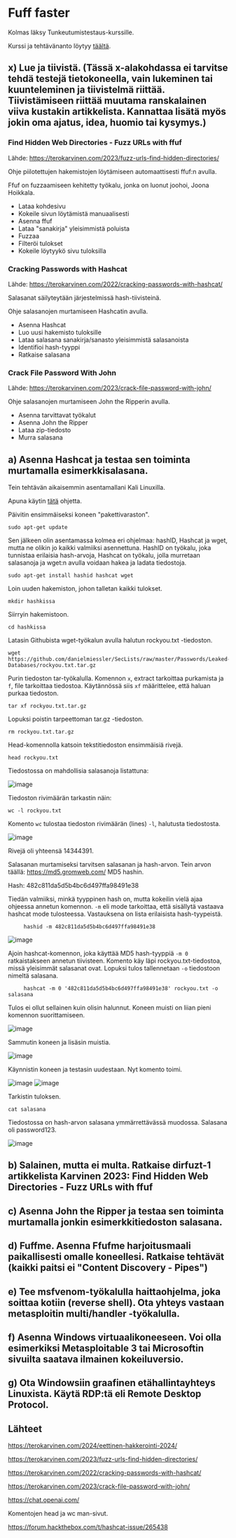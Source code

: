 # Fuff faster

Kolmas läksy Tunkeutumistestaus-kurssille.

Kurssi ja tehtävänanto löytyy [täältä](https://terokarvinen.com/2024/eettinen-hakkerointi-2024/#h3-fuff-faster).

## x) Lue ja tiivistä. (Tässä x-alakohdassa ei tarvitse tehdä testejä tietokoneella, vain lukeminen tai kuunteleminen ja tiivistelmä riittää. Tiivistämiseen riittää muutama ranskalainen viiva kustakin artikkelista. Kannattaa lisätä myös jokin oma ajatus, idea, huomio tai kysymys.)

### Find Hidden Web Directories - Fuzz URLs with ffuf

Lähde: https://terokarvinen.com/2023/fuzz-urls-find-hidden-directories/

Ohje piilotettujen hakemistojen löytämiseen automaattisesti ffuf:n avulla.

Ffuf on fuzzaamiseen kehitetty työkalu, jonka on luonut joohoi, Joona Hoikkala.

- Lataa kohdesivu
- Kokeile sivun löytämistä manuaalisesti
- Asenna ffuf
- Lataa "sanakirja" yleisimmistä poluista
- Fuzzaa
- Filteröi tulokset
- Kokeile löytyykö sivu tuloksilla 

### Cracking Passwords with Hashcat

Lähde: https://terokarvinen.com/2022/cracking-passwords-with-hashcat/

Salasanat säilyteytään järjestelmissä hash-tiivisteinä.

Ohje salasanojen murtamiseen Hashcatin avulla.

- Asenna Hashcat
- Luo uusi hakemisto tuloksille
- Lataa salasana sanakirja/sanasto yleisimmistä salasanoista
- Identifioi hash-tyyppi
- Ratkaise salasana

### Crack File Password With John

Lähde: https://terokarvinen.com/2023/crack-file-password-with-john/

Ohje salasanojen murtamiseen John the Ripperin avulla.

- Asenna tarvittavat työkalut
- Asenna John the Ripper
- Lataa zip-tiedosto
- Murra salasana 

## a) Asenna Hashcat ja testaa sen toiminta murtamalla esimerkkisalasana.

Tein tehtävän aikaisemmin asentamallani Kali Linuxilla.

Apuna käytin [tätä](https://terokarvinen.com/2022/cracking-passwords-with-hashcat/) ohjetta.

Päivitin ensimmäiseksi koneen "pakettivaraston".

    sudo apt-get update


Sen jälkeen olin asentamassa kolmea eri ohjelmaa: hashID, Hashcat ja wget, mutta ne olikin jo kaikki valmiiksi asennettuna. HashID on työkalu, joka tunnistaa erilaisia hash-arvoja, Hashcat on työkalu, jolla murretaan salasanoja ja wget:n avulla voidaan hakea ja ladata tiedostoja.

    sudo apt-get install hashid hashcat wget

Loin uuden hakemiston, johon talletan kaikki tulokset. 

    mkdir hashkissa

Siirryin hakemistoon.

    cd hashkissa

Latasin Githubista wget-työkalun avulla halutun rockyou.txt -tiedoston.

    wget https://github.com/danielmiessler/SecLists/raw/master/Passwords/Leaked-Databases/rockyou.txt.tar.gz

Purin tiedoston tar-työkalulla. Komennon `x`, extract tarkoittaa purkamista ja `f`, file tarkoittaa tiedostoa. Käytännössä siis `xf` määrittelee, että haluan purkaa tiedoston.

    tar xf rockyou.txt.tar.gz

Lopuksi poistin tarpeettoman tar.gz -tiedoston.

    rm rockyou.txt.tar.gz

Head-komennolla katsoin tekstitiedoston ensimmäisiä rivejä.

    head rockyou.txt

Tiedostossa on mahdollisia salasanoja listattuna:

<img width="auto" alt="image" src="https://github.com/annihuh/tunkeutumistestaus/assets/101214286/ea4464a8-90b0-42d7-9d81-5bb8c65394a2">

Tiedoston rivimäärän tarkastin näin:

    wc -l rockyou.txt 

Komento `wc` tulostaa tiedoston rivimäärän (lines) `-l`, halutusta tiedostosta. 

<img width="auto" alt="image" src="https://github.com/annihuh/tunkeutumistestaus/assets/101214286/5de3f9e3-dd8b-4b65-8158-b1a8309d4d19">

Rivejä oli yhteensä 14344391.

Salasanan murtamiseksi tarvitsen salasanan ja hash-arvon. Tein arvon täällä: https://md5.gromweb.com/ MD5 hashin.

Hash: 482c811da5d5b4bc6d497ffa98491e38

Tiedän valmiiksi, minkä tyyppinen hash on, mutta kokeilin vielä ajaa ohjeessa annetun komennon. `-m` eli mode tarkoittaa, että sisällytä vastaava hashcat mode tulosteessa. Vastauksena on lista erilaisista hash-tyypeistä.

         hashid -m 482c811da5d5b4bc6d497ffa98491e38

<img width="auto" alt="image" src="https://github.com/annihuh/tunkeutumistestaus/assets/101214286/89502943-5beb-4762-9a2e-7ba3bb2c6676">

Ajoin hashcat-komennon, joka käyttää MD5 hash-tyyppiä `-m 0` ratkaistakseen annetun tiivisteen. Komento käy läpi rockyou.txt-tiedostoa, missä yleisimmät salasanat ovat. Lopuksi tulos tallennetaan `-o` tiedostoon nimeltä salasana.

         hashcat -m 0 '482c811da5d5b4bc6d497ffa98491e38' rockyou.txt -o salasana

Tulos ei ollut sellainen kuin olisin halunnut. Koneen muisti on liian pieni komennon suorittamiseen.

<img width="auto" alt="image" src="https://github.com/annihuh/tunkeutumistestaus/assets/101214286/a761c391-ed93-4151-b666-868f08ac407c">

Sammutin koneen ja lisäsin muistia.

<img width="auto" alt="image" src="https://github.com/annihuh/tunkeutumistestaus/assets/101214286/77e46858-e880-419f-b217-e91b3e37fdb6">

Käynnistin koneen ja testasin uudestaan. Nyt komento toimi.

<img width="auto" alt="image" src="https://github.com/annihuh/tunkeutumistestaus/assets/101214286/a3b6709c-6bdb-4fcc-92c3-037bf9bd7dee">

<img width="auto" alt="image" src="https://github.com/annihuh/tunkeutumistestaus/assets/101214286/c93e8005-2fad-4202-bf26-a9185c7c824b">

Tarkistin tuloksen.

    cat salasana

Tiedostossa on hash-arvon salasana ymmärrettävässä muodossa. Salasana oli password123.

<img width="auto" alt="image" src="https://github.com/annihuh/tunkeutumistestaus/assets/101214286/09686e88-6158-4305-b500-3c45e7ce5b5c">


## b) Salainen, mutta ei multa. Ratkaise dirfuzt-1 artikkelista Karvinen 2023: Find Hidden Web Directories - Fuzz URLs with ffuf



## c) Asenna John the Ripper ja testaa sen toiminta murtamalla jonkin esimerkkitiedoston salasana.



## d) Fuffme. Asenna Ffufme harjoitusmaali paikallisesti omalle koneellesi. Ratkaise tehtävät (kaikki paitsi ei "Content Discovery - Pipes")



## e) Tee msfvenom-työkalulla haittaohjelma, joka soittaa kotiin (reverse shell). Ota yhteys vastaan metasploitin multi/handler -työkalulla.



## f) Asenna Windows virtuaalikoneeseen. Voi olla esimerkiksi Metasploitable 3 tai Microsoftin sivuilta saatava ilmainen kokeiluversio.



## g) Ota Windowsiin graafinen etähallintayhteys Linuxista. Käytä RDP:tä eli Remote Desktop Protocol.



## Lähteet

https://terokarvinen.com/2024/eettinen-hakkerointi-2024/

https://terokarvinen.com/2023/fuzz-urls-find-hidden-directories/

https://terokarvinen.com/2022/cracking-passwords-with-hashcat/

https://terokarvinen.com/2023/crack-file-password-with-john/

https://chat.openai.com/

Komentojen head ja wc man-sivut.

https://forum.hackthebox.com/t/hashcat-issue/265438
